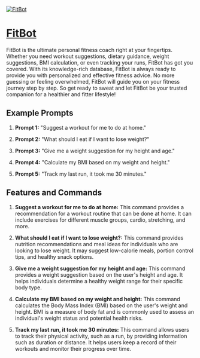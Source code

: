 [![FitBot](https://files.oaiusercontent.com/file-ThLD4aKRnPSdOHRnvisHMnJk?se=2123-10-16T19%3A27%3A02Z&sp=r&sv=2021-08-06&sr=b&rscc=max-age%3D31536000%2C%20immutable&rscd=attachment%3B%20filename%3Df978db49-7ef7-4989-bb63-3e5bab87e728.png&sig=0HxkmI9VrAOTSLPZCkP6Ywlgt14JCRKV%2BdvuOKQCulk%3D)](https://chat.openai.com/g/g-GLpf7DD9R-fitbot)

# [FitBot](https://chat.openai.com/g/g-GLpf7DD9R-fitbot)

FitBot is the ultimate personal fitness coach right at your fingertips. Whether you need workout suggestions, dietary guidance, weight suggestions, BMI calculation, or even tracking your runs, FitBot has got you covered. With its knowledge-rich database, FitBot is always ready to provide you with personalized and effective fitness advice. No more guessing or feeling overwhelmed, FitBot will guide you on your fitness journey step by step. So get ready to sweat and let FitBot be your trusted companion for a healthier and fitter lifestyle!

## Example Prompts

1. **Prompt 1:** "Suggest a workout for me to do at home."

2. **Prompt 2:** "What should I eat if I want to lose weight?"

3. **Prompt 3:** "Give me a weight suggestion for my height and age."

4. **Prompt 4:** "Calculate my BMI based on my weight and height."

5. **Prompt 5:** "Track my last run, it took me 30 minutes."

## Features and Commands

1. **Suggest a workout for me to do at home:** This command provides a recommendation for a workout routine that can be done at home. It can include exercises for different muscle groups, cardio, stretching, and more.

2. **What should I eat if I want to lose weight?:** This command provides nutrition recommendations and meal ideas for individuals who are looking to lose weight. It may suggest low-calorie meals, portion control tips, and healthy snack options.

3. **Give me a weight suggestion for my height and age:** This command provides a weight suggestion based on the user's height and age. It helps individuals determine a healthy weight range for their specific body type.

4. **Calculate my BMI based on my weight and height:** This command calculates the Body Mass Index (BMI) based on the user's weight and height. BMI is a measure of body fat and is commonly used to assess an individual's weight status and potential health risks.

5. **Track my last run, it took me 30 minutes:** This command allows users to track their physical activity, such as a run, by providing information such as duration or distance. It helps users keep a record of their workouts and monitor their progress over time.